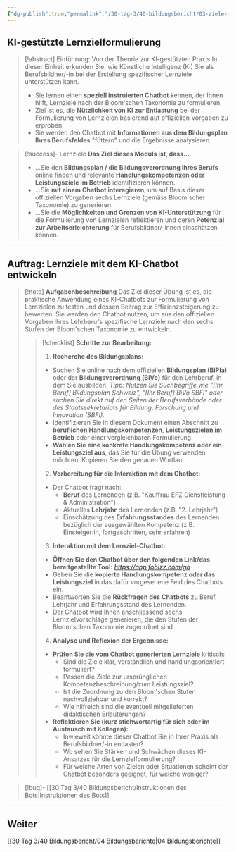 ```yaml
---
{"dg-publish":true,"permalink":"/30-tag-3/40-bildungsbericht/03-ziele-mit-ki-formulieren/"}
---
```



## KI-gestützte Lernzielformulierung

>[!abstract] Einführung: Von der Theorie zur KI-gestützten Praxis
>In dieser Einheit erkunden Sie, wie Künstliche Intelligenz (KI) Sie als Berufsbildner/-in bei der Erstellung spezifischer Lernziele unterstützen kann.
>* Sie lernen einen **speziell instruierten Chatbot** kennen, der Ihnen hilft, Lernziele nach der Bloom'schen Taxonomie zu formulieren.
>* Ziel ist es, die **Nützlichkeit von KI zur Entlastung** bei der Formulierung von Lernzielen basierend auf offiziellen Vorgaben zu erproben.
>* Sie werden den Chatbot mit **Informationen aus dem Bildungsplan Ihres Berufsfeldes** "füttern" und die Ergebnisse analysieren.

>[!success]- Lernziele
>**Das Ziel dieses Moduls ist, dass…**
>* …Sie den **Bildungsplan / die Bildungsverordnung Ihres Berufs** online finden und relevante **Handlungskompetenzen oder Leistungsziele im Betrieb** identifizieren können.
>* …Sie **mit einem Chatbot interagieren**, um auf Basis dieser offiziellen Vorgaben sechs Lernziele (gemäss Bloom'scher Taxonomie) zu generieren.
>* …Sie die **Möglichkeiten und Grenzen von KI-Unterstützung** für die Formulierung von Lernzielen reflektieren und deren **Potenzial zur Arbeitserleichterung** für Berufsbildner/-innen einschätzen können.

---

## Auftrag: Lernziele mit dem KI-Chatbot entwickeln

>[!note] **Aufgabenbeschreibung**
>Das Ziel dieser Übung ist es, die praktische Anwendung eines KI-Chatbots zur Formulierung von Lernzielen zu testen und dessen Beitrag zur Effizienzsteigerung zu bewerten. Sie werden den Chatbot nutzen, um aus den offiziellen Vorgaben Ihres Lehrberufs spezifische Lernziele nach den sechs Stufen der Bloom'schen Taxonomie zu entwickeln.
>
>>[!checklist] **Schritte zur Bearbeitung:**
>>
>>1. **Recherche des Bildungsplans:**
>>   - Suchen Sie online nach dem offiziellen **Bildungsplan (BiPla)** oder der **Bildungsverordnung (BiVo)** für den Lehrberuf, in dem Sie ausbilden.
>>     *Tipp: Nutzen Sie Suchbegriffe wie "[Ihr Beruf] Bildungsplan Schweiz", "[Ihr Beruf] BiVo SBFI" oder suchen Sie direkt auf den Seiten der Berufsverbände oder des Staatssekretariats für Bildung, Forschung und Innovation (SBFI).*
>>   - Identifizieren Sie in diesem Dokument einen Abschnitt zu **beruflichen Handlungskompetenzen**, **Leistungszielen im Betrieb** oder einer vergleichbaren Formulierung.
>>   - **Wählen Sie eine konkrete Handlungskompetenz oder ein Leistungsziel aus**, das Sie für die Übung verwenden möchten. Kopieren Sie den genauen Wortlaut.
>>
>>2. **Vorbereitung für die Interaktion mit dem Chatbot:**
>>   - Der Chatbot fragt nach:
>>     - **Beruf** des Lernenden (z.B. "Kauffrau EFZ Dienstleistung & Administration")
>>     - Aktuelles **Lehrjahr** des Lernenden (z.B. "2. Lehrjahr")
>>     - Einschätzung des **Erfahrungsstandes** des Lernenden bezüglich der ausgewählten Kompetenz (z.B. Einsteiger:in, fortgeschritten, sehr erfahren)
>>
>>3. **Interaktion mit dem Lernziel-Chatbot:**
>>   - **Öffnen Sie den Chatbot über den folgenden Link/das bereitgestellte Tool:**
>>     *https://app.fobizz.com/go*
>>   - Geben Sie die **kopierte Handlungskompetenz oder das Leistungsziel** in das dafür vorgesehene Feld des Chatbots ein.
>>   - Beantworten Sie die **Rückfragen des Chatbots** zu Beruf, Lehrjahr und Erfahrungsstand des Lernenden.
>>   - Der Chatbot wird Ihnen anschliessend sechs Lernzielvorschläge generieren, die den Stufen der Bloom'schen Taxonomie zugeordnet sind.
>>
>>4. **Analyse und Reflexion der Ergebnisse:**
>>   - **Prüfen Sie die vom Chatbot generierten Lernziele** kritisch:
>>     - Sind die Ziele klar, verständlich und handlungsorientiert formuliert?
>>     - Passen die Ziele zur ursprünglichen Kompetenzbeschreibung/zum Leistungsziel?
>>     - Ist die Zuordnung zu den Bloom'schen Stufen nachvollziehbar und korrekt?
>>     - Wie hilfreich sind die eventuell mitgelieferten didaktischen Erläuterungen?
>>   - **Reflektieren Sie (kurz stichwortartig für sich oder im Austausch mit Kollegen):**
>>     - Inwieweit könnte dieser Chatbot Sie in Ihrer Praxis als Berufsbildner/-in entlasten?
>>     - Wo sehen Sie Stärken und Schwächen dieses KI-Ansatzes für die Lernzielformulierung?
>>     - Für welche Arten von Zielen oder Situationen scheint der Chatbot besonders geeignet, für welche weniger?

>[!bug]- [[30 Tag 3/40 Bildungsbericht/Instruktionen des Bots\|Instruktionen des Bots]]



---

## Weiter
[[30 Tag 3/40 Bildungsbericht/04 Bildungsberichte\|04 Bildungsberichte]]